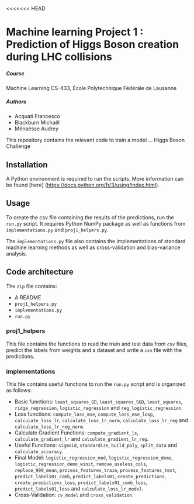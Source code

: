 <<<<<<< HEAD
# Machine learning Project 1 : Prediction of Higgs Boson creation during LHC collisions

##### Course
Machine Learning CS-433, École Polytechnique Fédérale de Lausanne 

##### Authors
* Acquati Francesco
* Blackburn Michaël
* Ménaësse Audrey

This repository contains the relevant code to train a model ... Higgs Boson Challenge

## Installation
A Python environment is required to run the scripts. More information can be found [here] (https://docs.python.org/fr/3/using/index.html).

## Usage
To create the csv file containing the results of the predictions, run the `run.py` script. 
It requires Python NumPy package as well as functions from `implementations.py` and `proj1_helpers.py`.

The `implementations.py` file also contains the implementations of standard machine learning methods as well as cross-validation and bias-variance analysis.

## Code architecture

The `zip` file contains:
* A README
* `proj1_helpers.py`
* `implementations.py`
* `run.py`

### proj1_helpers
This file contains the functions to read the train and test data from `csv` files, predict the labels from weights and a dataset and write a `csv` file with the predictions.

### implementations
This file contains useful functions to run the `run.py` script and is organized as follows:
* Basic functions: `least_squares_GD`, `least_squares_SGD`, `least_squares`, `ridge_regression`, `logistic_regression` and `reg_logistic_regression`.
* Loss functions: `compute_loss_mse`, `compute_loss_mse_loop`, `calculate_loss_lr`, `calculate_loss_lr_norm`, `calculate_loss_lr_reg` and `calculate_loss_lr_reg_norm`.
* Calculate Gradient Functions: `compute_gradient_ls`, `calculate_gradient_lr` and `calculate_gradient_lr_reg`.
* Useful Functions: `sigmoid`, `standardize`, `build_poly`, `split_data` and `calculate_accuracy`.
* Final Model: `logistic_regression_mod`, `logistic_regression_demo`, `logistic_regression_demo_winit`, `remove_useless_cols`, `replace_999_mean`, `process_features_train`, `process_features_test`, `predict_labels01_comb`, `predict_labels01`, `create_predictions`, `create_predictions_loss`, `predict_labels01_comb_loss`, `predict_labels01_loss` and `calculate_loss_lr_model`. 
* Cross-Validation: `cv_model` and `cross_validation`. 
